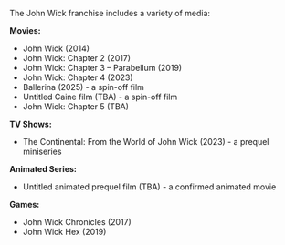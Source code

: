 The John Wick franchise includes a variety of media:

**Movies:**
* John Wick (2014)
* John Wick: Chapter 2 (2017)
* John Wick: Chapter 3 – Parabellum (2019)
* John Wick: Chapter 4 (2023)
* Ballerina (2025) - a spin-off film
* Untitled Caine film (TBA) - a spin-off film
* John Wick: Chapter 5 (TBA)

**TV Shows:**
* The Continental: From the World of John Wick (2023) - a prequel miniseries

**Animated Series:**
* Untitled animated prequel film (TBA) - a confirmed animated movie

**Games:**
* John Wick Chronicles (2017)
* John Wick Hex (2019)